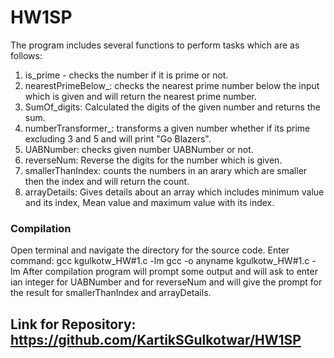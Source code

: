 # HW1SP
The program includes several functions to perform tasks which are as follows:
1. is_prime - checks the number if it is prime or not.
2. nearestPrimeBelow_: checks the nearest prime number below the input which is given and will return the nearest prime number.
3. SumOf_digits: Calculated the digits of the given number and returns the sum.
4. numberTransformer_: transforms a given number whether if its prime excluding 3 and 5 and will print "Go Blazers".
5. UABNumber: checks given number UABNumber or not.
6. reverseNum: Reverse the digits for the number which is given.
7. smallerThanIndex: counts the numbers in an arary which are smaller then the index and will return the count.
8. arrayDetails: Gives details about an array which includes minimum value and its index, Mean value and maximum value with its index.
### Compilation 
Open terminal and navigate the directory for the source code.
Enter command: gcc kgulkotw_HW#1.c -lm
gcc -o anyname kgulkotw_HW#1.c -lm
After compilation program will prompt some output and will ask to enter ian integer for UABNumber and for reverseNum and will give the prompt for the result for smallerThanIndex and arrayDetails.
## Link for Repository: https://github.com/KartikSGulkotwar/HW1SP
